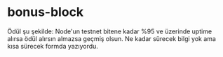 # bonus-block
Ödül şu şekilde: Node'un testnet bitene kadar %95 ve üzerinde uptime alırsa ödül alırsın almazsa geçmiş olsun.  Ne kadar sürecek bilgi yok ama kısa sürecek formda yazıyordu.
